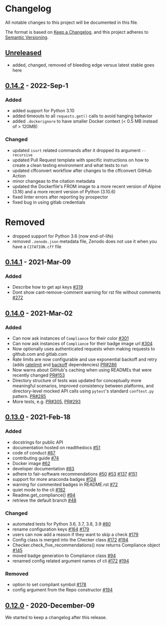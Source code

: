 # Changelog
All notable changes to this project will be documented in this file.

The format is based on [Keep a Changelog](https://keepachangelog.com/en/1.0.0/),
and this project adheres to [Semantic Versioning](https://semver.org/spec/v2.0.0.html).

## [Unreleased]

- added, changed, removed of bleeding edge versus latest stable goes here

## [0.14.2] - 2022-Sep-1

### Added 

- added support for Python 3.10
- added timeouts to all `requests.get()` calls to avoid hanging behavior
- added `.dockerignore` to have smaller Docker context (< 0.5 MB instead of > 120MB)

### Changed

- updated `isort` related commands after it dropped its argument `--recursive`
- updated Pull Request template with specific instructions on how to create a clean testing environment and what tests to run
- updated cffconvert workflow after changes to the cffconvert GitHub Action
- minor changeas to the citation metadata
- updated the Dockerfile's FROM image to a more recent version of Alpine (3.16) and a more recent version of Python (3.10.6)
- fixed linter errors after reporting by prospector
- fixed bug in using gitlab credentials

# Removed

- dropped support for Python 3.6 (now end-of-life)
- removed `.zenodo.json` metadata file, Zenodo does not use it when you have a `CITATION.cff` file

## [0.14.1] - 2021-Mar-09

### Added

- Describe how to get api keys [#319](https://github.com/fair-software/howfairis/issues/319)
- Dont show cant-remove-comment warning for rst file without comments [#272](https://github.com/fair-software/howfairis/issues/272)

## [0.14.0] - 2021-Mar-02

### Added

- Can now ask instances of `Compliance` for their color [#301](https://github.com/fair-software/howfairis/issues/301)
- Can now ask instances of `Compliance` for their badge image url [#304](https://github.com/fair-software/howfairis/issues/304)
- Now optionally uses authenticated requests when making requests to github.com and gitlab.com 
- Rate limits are now configurable and use exponential backoff and retry (adds [ratelimit](https://pypi.org/project/ratelimit/) and [backoff](https://pypi.org/project/backoff/) dependencies) [PR#286](https://github.com/fair-software/howfairis/pull/286)
- Now warns about GitHub's caching when using READMEs that were recently changed [PR#153](https://github.com/fair-software/howfairis/pull/153)
- Directory structure of tests was updated for conceptually more meaningful scenarios, improved consistency between platforms, and directory-level mocked API calls using `pytest`'s standard `conftest.py` pattern. [PR#285](https://github.com/fair-software/howfairis/pull/285)
- More tests, e.g. [PR#305](https://github.com/fair-software/howfairis/pull/305), [PR#293](https://github.com/fair-software/howfairis/pull/293)

## [0.13.0] - 2021-Feb-18

### Added
- docstrings for public API
- documentation hosted on readthedocs [#51](https://github.com/fair-software/howfairis/issues/51)
- code of conduct [#87](https://github.com/fair-software/howfairis/issues/87)
- contributing guide [#74](https://github.com/fair-software/howfairis/issues/74)
- Docker image [#62](https://github.com/fair-software/howfairis/issues/62)
- developer documentation [#83](https://github.com/fair-software/howfairis/issues/83)
- adhere to fair-software recommendations [#50](https://github.com/fair-software/howfairis/issues/50) [#53](https://github.com/fair-software/howfairis/issues/53) [#137](https://github.com/fair-software/howfairis/issues/137) [#151](https://github.com/fair-software/howfairis/pull/151)
- support for more anaconda badges [#124](https://github.com/fair-software/howfairis/issues/124)
- warning for commented badges in README.rst [#72](https://github.com/fair-software/howfairis/issues/72)
- quiet mode to the cli [#182](https://github.com/fair-software/howfairis/issues/182)
- Readme.get_compliance() [#94](https://github.com/fair-software/howfairis/issues/94)
- retrieve the default branch [#48](https://github.com/fair-software/howfairis/issues/48)

### Changed
- automated tests for Python 3.6, 3.7, 3.8, 3.9 [#80](https://github.com/fair-software/howfairis/issues/80)
- rename configuration keys [#164](https://github.com/fair-software/howfairis/issues/164) [#179](https://github.com/fair-software/howfairis/issues/179)
- users can now add a reason if they want to skip a check [#179](https://github.com/fair-software/howfairis/issues/179)
- Config class is merged into the Checker class [#172](https://github.com/fair-software/howfairis/issues/172) [#194](https://github.com/fair-software/howfairis/issues/194)
- Checker.check_five_recommendations() now returns Compliance object [#145](https://github.com/fair-software/howfairis/issues/145)
- moved badge generation to Compliance class [#94](https://github.com/fair-software/howfairis/issues/94)
- renamed config related argument names of cli [#172](https://github.com/fair-software/howfairis/issues/172) [#194](https://github.com/fair-software/howfairis/issues/194)

### Removed
- option to set compliant symbol [#178](https://github.com/fair-software/howfairis/issues/178)
- config argument from the Repo constructor [#194](https://github.com/fair-software/howfairis/issues/194)

## [0.12.0] - 2020-December-09

We started to keep a changelog after this release.

[Unreleased]: https://github.com/fair-software/howfairis/compare/0.14.2..HEAD
[0.14.2]: https://github.com/fair-software/howfairis/compare/0.14.1..0.14.2
[0.14.1]: https://github.com/fair-software/howfairis/compare/0.14.0..0.14.1
[0.14.0]: https://github.com/fair-software/howfairis/compare/0.13.0..0.14.0
[0.13.0]: https://github.com/fair-software/howfairis/compare/0.12.0..0.13.0
[0.12.0]: https://github.com/fair-software/howfairis/releases/tag/0.12.0

